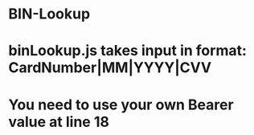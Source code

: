 # BIN-Lookup

# binLookup.js takes input in format: CardNumber|MM|YYYY|CVV
# You need to use your own Bearer value at line 18
